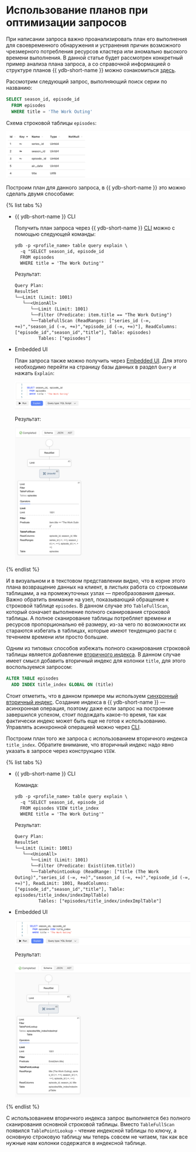 # Использование планов при оптимизации запросов

При написании запроса важно проанализировать план его выполнения для своевременного обнаружения и устранения причин возможного чрезмерного потребления ресурсов кластера или аномально высокого времени выполнения. В данной статье будет рассмотрен конкретный пример анализа плана запроса, а со справочной информацией о структуре планов {{ ydb-short-name }} можно ознакомиться [здесь](../yql/query_plans.md).

Рассмотрим следующий запрос, выполняющий поиск серии по названию:

``` sql
SELECT season_id, episode_id 
  FROM episodes 
  WHERE title = 'The Work Outing'
```

Схема строковой таблицы `episodes`:

![episodes](../_assets/episodes_scheme.png)

Построим план для данного запроса, в {{ ydb-short-name }} это можно сделать двумя способами:

{% list tabs %}

- {{ ydb-short-name }} CLI

  Получить план запроса через {{ ydb-short-name }} [CLI](../reference/ydb-cli/_includes/index.md) можно с помощью следующей команды:
  ```
  ydb -p <profile_name> table query explain \
    -q "SELECT season_id, episode_id 
    FROM episodes 
    WHERE title = 'The Work Outing'"
  ```

  Результат:
  ```
  Query Plan:
  ResultSet
  └──Limit (Limit: 1001)
     └──<UnionAll>
        └──Limit (Limit: 1001)
        └──Filter (Predicate: item.title == "The Work Outing")
        └──TableFullScan (ReadRanges: ["series_id (-∞, +∞)","season_id (-∞, +∞)","episode_id (-∞, +∞)"], ReadColumns: ["episode_id","season_id","title"], Table: episodes)
           Tables: ["episodes"]
  ```

- Embedded UI

  План запроса также можно получить через [Embedded UI](../reference/embedded-ui/ydb-monitoring.md). Для этого необходимо перейти на страницу базы данных в раздел `Query` и нажать `Explain`:

  ![explain_ui](../_assets/explain_ui.png)

  Результат:

  ![query_plan_ui](../_assets/query_plan_ui.png)

{% endlist %}

И в визуальном и в текстовом представлении видно, что в корне этого плана возвращение данных на клиент, в листьях работа со строковыми таблицами, а на промежуточных узлах — преобразования данных. Важно обратить внимание на узел, показывающий обращение к строковой таблице `episodes`. В данном случае это  `TableFullScan`, который означает выполнение полного сканирования строковой таблицы. А полное сканирование таблицы потребляет времени и ресурсов пропорционально её размеру, из-за чего по возможности их стараются избегать в таблицах, которые имеют тенденцию расти с течением времени или просто большие.

Одним из типовых способов избежать полного сканирования строковой таблицы является добавление [вторичного индекса](secondary-indexes.md). В данном случае имеет смысл добавить вторичный индекс для колонки `title`, для этого воспользуемся запросом:

``` sql
ALTER TABLE episodes
  ADD INDEX title_index GLOBAL ON (title)
```

Стоит отметить, что в данном примере мы используем [синхронный вторичный индекс](../concepts/_includes/secondary_indexes.md#sync). Создание индекса в {{ ydb-short-name }} — асинхронная операция, поэтому даже если запрос на построение завершился успехом, стоит подождать какое-то время, так как фактически индекс может быть еще не готов к использованию. Управлять асинхронной операцией можно через [CLI](../reference/ydb-cli/commands/_includes/secondary_index.md#add).

Построим план того же запроса с использованием вторичного индекса `title_index`. Обратите внимание, что вторичный индекс надо явно указать в запросе через конструкцию `VIEW`.

{% list tabs %}

- {{ ydb-short-name }} CLI

  Команда:
  ```
  ydb -p <profile_name> table query explain \
    -q "SELECT season_id, episode_id 
    FROM episodes VIEW title_index
    WHERE title = 'The Work Outing'"
  ```
  
  Результат:
  ```
  Query Plan:
  ResultSet
  └──Limit (Limit: 1001)
     └──<UnionAll>
        └──Limit (Limit: 1001)
        └──Filter (Predicate: Exist(item.title))
        └──TablePointLookup (ReadRange: ["title (The Work Outing)","series_id (-∞, +∞)","season_id (-∞, +∞)","episode_id (-∞, +∞)"], ReadLimit: 1001, ReadColumns: ["episode_id","season_id","title"], Table: episodes/title_index/indexImplTable)
           Tables: ["episodes/title_index/indexImplTable"]
  ```
- Embedded UI

  ![explain_ui](../_assets/explain_with_index_ui.png)

  Результат:

  ![query_plan_ui](../_assets/query_plan_with_index_ui.png)

{% endlist %}

С использованием вторичного индекса запрос выполняется без полного сканирования основной строковой таблицы. Вместо `TableFullScan` появился `TablePointLookup` - чтение индексной таблицы по ключу, а основную строковую таблицу мы теперь совсем не читаем, так как все нужные нам колонки содержатся в индексной таблице.